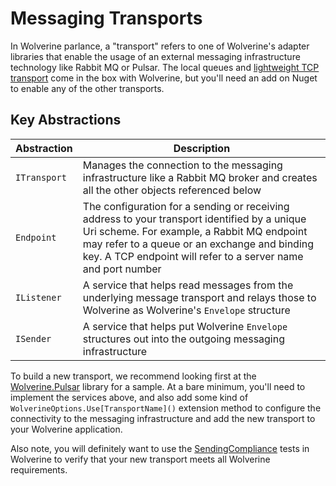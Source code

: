 # Messaging Transports

In Wolverine parlance, a "transport" refers to one of Wolverine's adapter libraries that enable the usage of an
external messaging infrastructure technology like Rabbit MQ or Pulsar. The local queues and [lightweight TCP transport](/tcp)
come in the box with Wolverine, but you'll need an add on Nuget to enable any of the other transports.

## Key Abstractions

| Abstraction  | Description                                                                                                                                                                                                                                                 |
|--------------|-------------------------------------------------------------------------------------------------------------------------------------------------------------------------------------------------------------------------------------------------------------|
| `ITransport` | Manages the connection to the messaging infrastructure like a Rabbit MQ broker and creates all the other objects referenced below                                                                                                                           |
| `Endpoint`   | The configuration for a sending or receiving address to your transport identified by a unique Uri scheme. For example, a Rabbit MQ endpoint may refer to a queue or an exchange and binding key. A TCP endpoint will refer to a server name and port number |
| `IListener`  | A service that helps read messages from the underlying message transport and relays those to Wolverine as Wolverine's `Envelope` structure                                                                                                                        |
| `ISender`    | A service that helps put Wolverine `Envelope` structures out into the outgoing messaging infrastructure                                                                                                                                                        |

To build a new transport, we recommend looking first at the [Wolverine.Pulsar](https://github.com/JasperFx/wolverine/tree/master/src/Wolverine.Pulsar) library
for a sample. At a bare minimum, you'll need to implement the services above, and also add some kind of `WolverineOptions.Use[TransportName]()` extension
method to configure the connectivity to the messaging infrastructure and add the new transport to your Wolverine application.

Also note, you will definitely want to use the [SendingCompliance](https://github.com/JasperFx/wolverine/blob/master/src/TestingSupport/Compliance/SendingCompliance.cs)
tests in Wolverine to verify that your new transport meets all Wolverine requirements.
